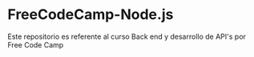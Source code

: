 # FreeCodeCamp-Node.js
Este repositorio es referente al curso Back end y desarrollo de API's por Free Code Camp

